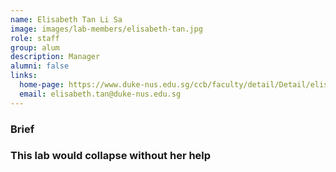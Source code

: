 ```yaml
---
name: Elisabeth Tan Li Sa
image: images/lab-members/elisabeth-tan.jpg
role: staff
group: alum
description: Manager
alumni: false
links:
  home-page: https://www.duke-nus.edu.sg/ccb/faculty/detail/Detail/elisabeth-tan-li-sa
  email: elisabeth.tan@duke-nus.edu.sg
---
```

### Brief
###  This lab would collapse without her help